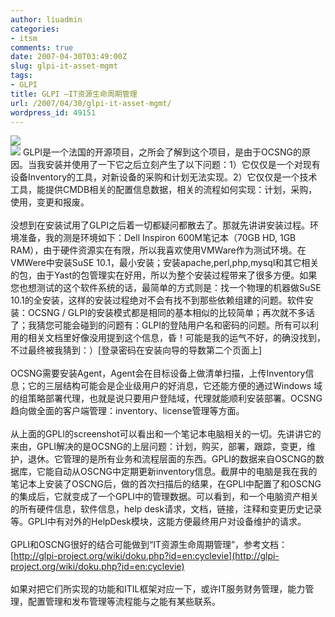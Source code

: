 ```yaml
---
author: liuadmin
categories:
- itsm
comments: true
date: 2007-04-30T03:49:00Z
slug: glpi-it-asset-mgmt
tags:
- GLPI
title: GLPI –IT资源生命周期管理
url: /2007/04/30/glpi-it-asset-mgmt/
wordpress_id: 49151
---
```


[![](http://bp2.blogger.com/_KU0istEHv9w/RjVt3XwKBiI/AAAAAAAAADU/8AXj0w-tXTg/s400/computer.JPG)](http://bp2.blogger.com/_KU0istEHv9w/RjVt3XwKBiI/AAAAAAAAADU/8AXj0w-tXTg/s1600-h/computer.JPG)<br />[![](http://bp2.blogger.com/_KU0istEHv9w/RjVt3XwKBjI/AAAAAAAAADc/94EbtEVA1_I/s400/logo-glpi.png)](http://bp2.blogger.com/_KU0istEHv9w/RjVt3XwKBjI/AAAAAAAAADc/94EbtEVA1_I/s1600-h/logo-glpi.png) GLPI是一个法国的开源项目，之所会了解到这个项目，是由于OCSNG的原因。当我安装并使用了一下它之后立刻产生了以下问题：1）它仅仅是一个对现有设备Inventory的工具，对新设备的采购和计划无法实现。2）它仅仅是一个技术工具，能提供CMDB相关的配置信息数据，相关的流程如何实现：计划，采购，使用，变更和报废。<br /><br />没想到在安装试用了GLPI之后着一切都疑问都散去了。那就先讲讲安装过程。环境准备，我的测是环境如下：Dell Inspiron 600M笔记本（70GB HD, 1GB RAM），由于硬件资源实在有限，所以我喜欢使用VMWare作为测试环境。在VMWere中安装SuSE 10.1，最小安装；安装apache,perl,php,mysql和其它相关的包，由于Yast的包管理实在好用，所以为整个安装过程带来了很多方便。如果您也想测试的这个软件系统的话，最简单的方式则是：找一个物理的机器做SuSE 10.1的全安装，这样的安装过程绝对不会有找不到那些依赖组建的问题。软件安装：OCSNG / GLPI的安装模式都是相同的基本相似的比较简单；再次就不多话了；我猜您可能会碰到的问题有：GLPI的登陆用户名和密码的问题。所有可以利用的相关文档里好像没用提到这个信息，昏！可能是我的运气不好，的确没找到，不过最终被我猜到：）[登录密码在安装向导的导数第二个页面上]<br /><br />OCSNG需要安装Agent，Agent会在目标设备上做清单扫描，上传Inventory信息；它的三层结构可能会是企业级用户的好消息，它还能方便的通过Windows 域的组策略部署代理，也就是说只要用户登陆域，代理就能顺利安装部署。OCSNG趋向做全面的客户端管理：inventory、license管理等方面。<br /><br />从上面的GPLI的screenshot可以看出和一个笔记本电脑相关的一切。先讲讲它的来由，GPLI解决的是OCSNG的上层问题：计划，购买，部署，跟踪，变更，维护，退休。它管理的是所有业务和流程层面的东西。GPLI的数据来自OSCNG的数据库，它能自动从OSCNG中定期更新inventory信息。截屏中的电脑是我在我的笔记本上安装了OSCNG后，做的首次扫描后的结果，在GPLI中配置了和OSCNG的集成后，它就变成了一个GPLI中的管理数据。可以看到，和一个电脑资产相关的所有硬件信息，软件信息，help desk请求，文档，链接，注释和变更历史记录等。GPLI中有对外的HelpDesk模块，这能方便最终用户对设备维护的请求。<br /><br />GPLI和OSCNG很好的结合可能做到“IT资源生命周期管理”，参考文档：[http://glpi-project.org/wiki/doku.php?id=en:cyclevie](http://glpi-project.org/wiki/doku.php?id=en:cyclevie)<br /><br />如果对把它们所实现的功能和ITIL框架对应一下，或许IT服务财务管理，能力管理，配置管理和发布管理等流程能与之能有某些联系。
